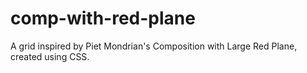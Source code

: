# comp-with-red-plane
A grid inspired by Piet Mondrian's Composition with Large Red Plane, created using CSS. 
